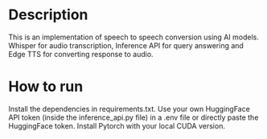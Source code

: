 # Description

This is an implementation of speech to speech conversion using AI models. Whisper for audio transcription, Inference API for query answering and Edge TTS for converting response to audio.

# How to run

Install the dependencies in requirements.txt. Use your own HuggingFace API token (inside the inference_api.py file) in a .env file or directly paste the HuggingFace token. Install Pytorch with your local CUDA version.

